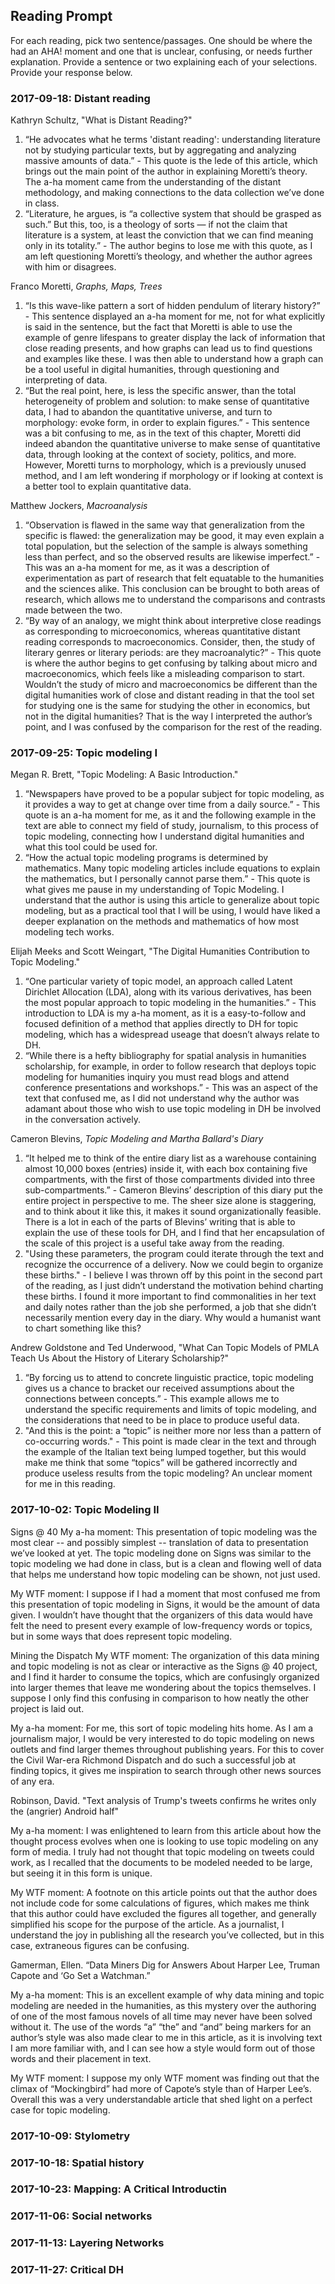 ## Reading Prompt

For each reading, pick two sentence/passages. One should be where the had an AHA! moment and one that is unclear, confusing, or needs further explanation. Provide a sentence or two explaining each of your selections.  Provide your response below.

 

### 2017-09-18: Distant reading
Kathryn Schultz, "What is Distant Reading?"
1. “He advocates what he terms 'distant reading': understanding literature not by studying particular texts, but by aggregating and analyzing massive amounts of data.” - This quote is the lede of this article, which brings out the main point of the author in explaining Moretti’s theory. The a-ha moment came from the understanding of the distant methodology, and making connections to the data collection we’ve done in class.
2. “Literature, he argues, is “a collective system that should be grasped as such.” But this, too, is a theology of sorts — if not the claim that literature is a system, at least the conviction that we can find meaning only in its totality.” - The author begins to lose me with this quote, as I am left questioning Moretti’s theology, and whether the author agrees with him or disagrees. 

Franco Moretti, *Graphs, Maps, Trees*
1. “Is this wave-like pattern a sort of hidden pendulum of literary history?” - This sentence displayed an a-ha moment for me, not for what explicitly is said in the sentence, but the fact that Moretti is able to use the example of genre lifespans to greater display the lack of information that close reading presents, and how graphs can lead us to find questions and examples like these. I was then able to understand how a graph can be a tool useful in digital humanities, through questioning and interpreting of data.
2. “But the real point, here, is less the specific answer, than the total heterogeneity of problem and solution: to make sense of quantitative data, I had to abandon the quantitative universe, and turn to morphology: evoke form, in order to explain figures.” - This sentence was a bit confusing to me, as in the text of this chapter, Moretti did indeed abandon the quantitative universe to make sense of quantitative data, through looking at the context of society, politics, and more. However, Moretti turns to morphology, which is a previously unused method, and I am left wondering if morphology or if looking at context is a better tool to explain quantitative data.

Matthew Jockers, *Macroanalysis*
1. “Observation is flawed in the same way that generalization from the specific is flawed: the generalization may be good, it may even explain a total population, but the selection of the sample is always something less than perfect, and so the observed results are likewise imperfect.” - This was an a-ha moment for me, as it was a description of experimentation as part of research that felt equatable to the humanities and the sciences alike. This conclusion can be brought to both areas of research, which allows me to understand the comparisons and contrasts made between the two.
2. “By way of an analogy, we might think about interpretive close readings as corresponding to microeconomics, whereas quantitative distant reading corresponds to macroeconomics. Consider, then, the study of literary genres or literary periods: are they macroanalytic?” - This quote is where the author begins to get confusing by talking about micro and macroeconomics, which feels like a misleading comparison to start. Wouldn’t the study of micro and macroeconomics be different than the digital humanities work of close and distant reading in that the tool set for studying one is the same for studying the other in economics, but not in the digital humanities? That is the way I interpreted the author’s point, and I was confused by the comparison for the rest of the reading.


### 2017-09-25: Topic modeling I
Megan R. Brett, "Topic Modeling: A Basic Introduction."
1. “Newspapers have proved to be a popular subject for topic modeling, as it provides a way to get at change over time from a daily source.” - This quote is an a-ha moment for me, as it and the following example in the text are able to connect my field of study, journalism, to this process of topic modeling, connecting how I understand digital humanities and what this tool could be used for.
2. “How the actual topic modeling programs is determined by mathematics. Many topic modeling articles include equations to explain the mathematics, but I personally cannot parse them.” - This quote is what gives me pause in my understanding of Topic Modeling. I understand that the author is using this article to generalize about topic modeling, but as a practical tool that I will be using, I would have liked a deeper explanation on the methods and mathematics of how most modeling tech works.

Elijah Meeks and Scott Weingart, "The Digital Humanities Contribution to Topic Modeling."
1. “One particular variety of topic model, an approach called Latent Dirichlet Allocation (LDA), along with its various derivatives, has been the most popular approach to topic modeling in the humanities.” - This introduction to LDA is my a-ha moment, as it is a easy-to-follow and focused definition of a method that applies directly to DH for topic modeling, which has a widespread useage that doesn’t always relate to DH.
2. “While there is a hefty bibliography for spatial analysis in humanities scholarship, for example, in order to follow research that deploys topic modeling for humanities inquiry you must read blogs and attend conference presentations and workshops.” - This was an aspect of the text that confused me, as I did not understand why the author was adamant about those who wish to use topic modeling in DH be involved in the conversation actively.

Cameron Blevins, *Topic Modeling and Martha Ballard's Diary*
1. “It helped me to think of the entire diary list as a warehouse containing almost 10,000 boxes (entries) inside it, with each box containing five compartments, with the first of those compartments divided into three sub-compartments.” - Cameron Blevins’ description of this diary put the entire project in perspective to me. The sheer size alone is staggering, and to think about it like this, it makes it sound organizationally feasible. There is a lot in each of the parts of Blevins’ writing that is able to explain the use of these tools for DH, and I find that her encapsulation of the scale of this project is a useful take away from the reading.
2. "Using these parameters, the program could iterate through the text and recognize the occurrence of a delivery. Now we could begin to organize these births." - I believe I was thrown off by this point in the second part of the reading, as I just didn’t understand the motivation behind charting these births. I found it more important to find commonalities in her text and daily notes rather than the job she performed, a job that she didn’t necessarily mention every day in the diary. Why would a humanist want to chart something like this?

Andrew Goldstone and Ted Underwood, "What Can Topic Models of PMLA Teach Us About the History of Literary Scholarship?"
1. “By forcing us to attend to concrete linguistic practice, topic modeling gives us a chance to bracket our received assumptions about the connections between concepts.” - This example allows me to understand the specific requirements and limits of topic modeling, and the considerations that need to be in place to produce useful data.
2. "And this is the point: a “topic” is neither more nor less than a pattern of co-occurring words." - This point is made clear in the text and through the example of the Italian text being lumped together, but this would make me think that some “topics” will be gathered incorrectly and produce useless results from the topic modeling? An unclear moment for me in this reading.

### 2017-10-02: Topic Modeling II
Signs @ 40
My a-ha moment: This presentation of topic modeling was the most clear -- and possibly simplest -- translation of data to presentation we’ve looked at yet. The topic modeling done on Signs was similar to the topic modeling we had done in class, but is a clean and flowing well of data that helps me understand how topic modeling can be shown, not just used. 

My WTF moment: I suppose if I had a moment that most confused me from this presentation of topic modeling in Signs, it would be the amount of data given. I wouldn’t have thought that the organizers of this data would have felt the need to present every example of low-frequency words or topics, but in some ways that does represent topic modeling. 

Mining the Dispatch
My WTF moment: The organization of this data mining and topic modeling is not as clear or interactive as the Signs @ 40 project, and I find it harder to consume the topics, which are confusingly organized into larger themes that leave me wondering about the topics themselves. I suppose I only find this confusing in comparison to how neatly the other project is laid out.

My a-ha moment: For me, this sort of topic modeling hits home. As I am a journalism major, I would be very interested to do topic modeling on news outlets and find larger themes throughout publishing years. For this to cover the Civil War-era Richmond Dispatch and do such a successful job at finding topics, it gives me inspiration to search through other news sources of any era.

Robinson, David. "Text analysis of Trump's tweets confirms he writes only the (angrier) Android half"

My a-ha moment: I was enlightened to learn from this article about how the thought process evolves when one is looking to use topic modeling on any form of media. I truly had not thought that topic modeling on tweets could work, as I recalled that the documents to be modeled needed to be large, but seeing it in this form is unique.

My WTF moment: A footnote on this article points out that the author does not include code for some calculations of figures, which makes me think that this author could have excluded the figures all together, and generally simplified his scope for the purpose of the article. As a journalist, I understand the joy in publishing all the research you’ve collected, but in this case, extraneous figures can be confusing. 

Gamerman, Ellen. “Data Miners Dig for Answers About Harper Lee, Truman Capote and ‘Go Set a Watchman.”

My a-ha moment: This is an excellent example of why data mining and topic modeling are needed in the humanities, as this mystery over the authoring of one of the most famous novels of all time may never have been solved without it. The use of the words “a” “the” and “and” being markers for an author’s style was also made clear to me in this article, as it is involving text I am more familiar with, and I can see how a style would form out of those words and their placement in text. 

My WTF moment: I suppose my only WTF moment was finding out that the climax of “Mockingbird” had more of Capote’s style than of Harper Lee’s. Overall this was a very understandable article that shed light on a perfect case for topic modeling.

### 2017-10-09: Stylometry

### 2017-10-18: Spatial history

### 2017-10-23: Mapping: A Critical Introductin

### 2017-11-06: Social networks

### 2017-11-13: Layering Networks

### 2017-11-27: Critical DH
